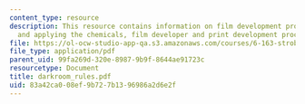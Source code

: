 ```yaml
---
content_type: resource
description: This resource contains information on film development procedures, pPreparing
  and applying the chemicals, film developer and print development procedures.
file: https://ol-ocw-studio-app-qa.s3.amazonaws.com/courses/6-163-strobe-project-laboratory-fall-2005/83a42ca008ef9b727b1396986a2d6e2f_darkroom_rules.pdf
file_type: application/pdf
parent_uid: 99fa269d-320e-8987-9b9f-8644ae91723c
resourcetype: Document
title: darkroom_rules.pdf
uid: 83a42ca0-08ef-9b72-7b13-96986a2d6e2f
---
```

